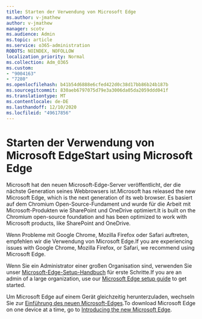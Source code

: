 ```yaml
---
title: Starten der Verwendung von Microsoft Edge
ms.author: v-jmathew
author: v-jmathew
manager: scotv
ms.audience: Admin
ms.topic: article
ms.service: o365-administration
ROBOTS: NOINDEX, NOFOLLOW
localization_priority: Normal
ms.collection: Adm_O365
ms.custom:
- "9004163"
- "7280"
ms.openlocfilehash: b41b54d6888e6cfed422d0c38d17bb86b24b187b
ms.sourcegitcommit: 830aeb6797075d79e3a3006da05da2059ddd041f
ms.translationtype: MT
ms.contentlocale: de-DE
ms.lasthandoff: 12/10/2020
ms.locfileid: "49617856"
---
```

# <a name="start-using-microsoft-edge"></a><span data-ttu-id="aeeb5-102">Starten der Verwendung von Microsoft Edge</span><span class="sxs-lookup"><span data-stu-id="aeeb5-102">Start using Microsoft Edge</span></span>

<span data-ttu-id="aeeb5-103">Microsoft hat den neuen Microsoft-Edge-Server veröffentlicht, der die nächste Generation seines Webbrowsers ist.</span><span class="sxs-lookup"><span data-stu-id="aeeb5-103">Microsoft has released the new Microsoft Edge, which is the next generation of its web browser.</span></span> <span data-ttu-id="aeeb5-104">Es basiert auf dem Chromium Open-Source-Fundament und wurde für die Arbeit mit Microsoft-Produkten wie SharePoint und OneDrive optimiert.</span><span class="sxs-lookup"><span data-stu-id="aeeb5-104">It is built on the Chromium open-source foundation and has been optimized to work with Microsoft products, like SharePoint and OneDrive.</span></span>

<span data-ttu-id="aeeb5-105">Wenn Probleme mit Google Chrome, Mozilla Firefox oder Safari auftreten, empfehlen wir die Verwendung von Microsoft Edge.</span><span class="sxs-lookup"><span data-stu-id="aeeb5-105">If you are experiencing issues with Google Chrome, Mozilla Firefox, or Safari, we recommend using Microsoft Edge.</span></span>

<span data-ttu-id="aeeb5-106">Wenn Sie ein Administrator einer großen Organisation sind, verwenden Sie unser [Microsoft-Edge-Setup-Handbuch](https://go.microsoft.com/fwlink/?linkid=2142423) für erste Schritte.</span><span class="sxs-lookup"><span data-stu-id="aeeb5-106">If you are an admin of a large organization, use our [Microsoft Edge setup guide](https://go.microsoft.com/fwlink/?linkid=2142423) to get started.</span></span>

<span data-ttu-id="aeeb5-107">Um Microsoft Edge auf einem Gerät gleichzeitig herunterzuladen, wechseln Sie zur [Einführung des neuen Microsoft-Edges](https://go.microsoft.com/fwlink/?linkid=2141049).</span><span class="sxs-lookup"><span data-stu-id="aeeb5-107">To download Microsoft Edge on one device at a time, go to [Introducing the new Microsoft Edge](https://go.microsoft.com/fwlink/?linkid=2141049).</span></span>
